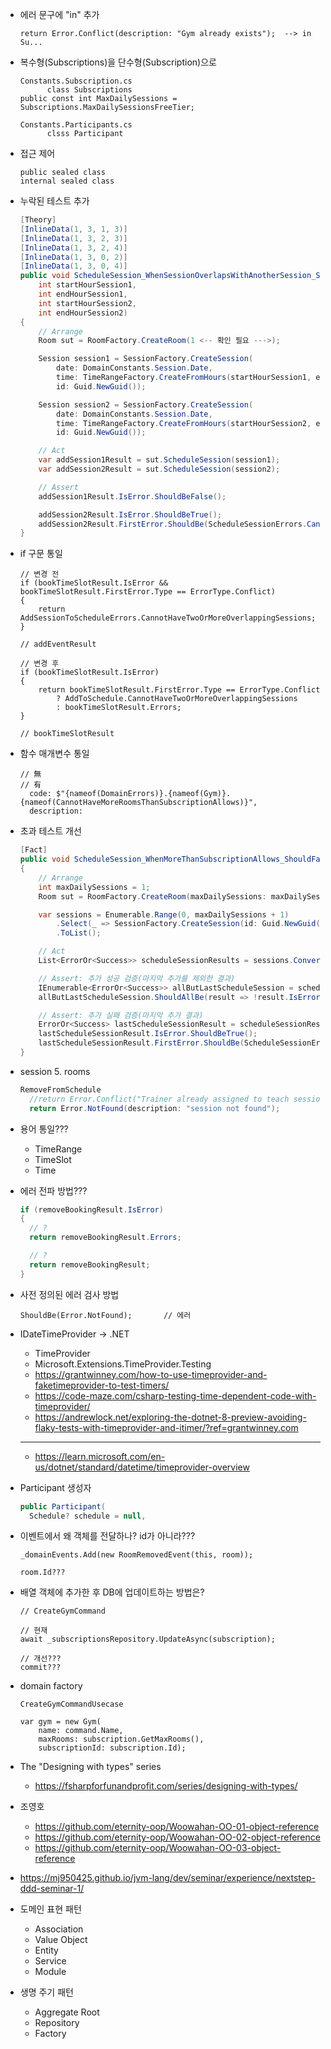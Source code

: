 - 에러 문구에 "in" 추가
  ```
  return Error.Conflict(description: "Gym already exists");  --> in Su...
  ```
- 복수형(Subscriptions)을 단수형(Subscription)으로
  ```
  Constants.Subscription.cs
        class Subscriptions
  public const int MaxDailySessions = Subscriptions.MaxDailySessionsFreeTier;

  Constants.Participants.cs
        clsss Participant
  ```
- 접근 제어
  ```
  public sealed class
  internal sealed class
  ```
- 누락된 테스트 추가
  ```cs
  [Theory]
  [InlineData(1, 3, 1, 3)]
  [InlineData(1, 3, 2, 3)]
  [InlineData(1, 3, 2, 4)]
  [InlineData(1, 3, 0, 2)]
  [InlineData(1, 3, 0, 4)]
  public void ScheduleSession_WhenSessionOverlapsWithAnotherSession_ShouldFail(
      int startHourSession1,
      int endHourSession1,
      int startHourSession2,
      int endHourSession2)
  {
      // Arrange
      Room sut = RoomFactory.CreateRoom(1 <-- 확인 필요 --->);

      Session session1 = SessionFactory.CreateSession(
          date: DomainConstants.Session.Date,
          time: TimeRangeFactory.CreateFromHours(startHourSession1, endHourSession1),
          id: Guid.NewGuid());

      Session session2 = SessionFactory.CreateSession(
          date: DomainConstants.Session.Date,
          time: TimeRangeFactory.CreateFromHours(startHourSession2, endHourSession2),
          id: Guid.NewGuid());

      // Act
      var addSession1Result = sut.ScheduleSession(session1);
      var addSession2Result = sut.ScheduleSession(session2);

      // Assert
      addSession1Result.IsError.ShouldBeFalse();

      addSession2Result.IsError.ShouldBeTrue();
      addSession2Result.FirstError.ShouldBe(ScheduleSessionErrors.CannotHaveTwoOrMoreOverlappingSessions);
  }
  ```
- if 구문 통일
  ```
  // 변경 전
  if (bookTimeSlotResult.IsError && bookTimeSlotResult.FirstError.Type == ErrorType.Conflict)
  {
      return AddSessionToScheduleErrors.CannotHaveTwoOrMoreOverlappingSessions;
  }

  // addEventResult

  // 변경 후
  if (bookTimeSlotResult.IsError)
  {
      return bookTimeSlotResult.FirstError.Type == ErrorType.Conflict
          ? AddToSchedule.CannotHaveTwoOrMoreOverlappingSessions
          : bookTimeSlotResult.Errors;
  }

  // bookTimeSlotResult
  ```
- 함수 매개변수 통일
  ```
  // 無
  // 有
    code: $"{nameof(DomainErrors)}.{nameof(Gym)}.{nameof(CannotHaveMoreRoomsThanSubscriptionAllows)}",
    description:
  ```
- 초과 테스트 개선
  ```cs
  [Fact]
  public void ScheduleSession_WhenMoreThanSubscriptionAllows_ShouldFail()
  {
      // Arrange
      int maxDailySessions = 1;
      Room sut = RoomFactory.CreateRoom(maxDailySessions: maxDailySessions);

      var sessions = Enumerable.Range(0, maxDailySessions + 1)
          .Select(_ => SessionFactory.CreateSession(id: Guid.NewGuid()))
          .ToList();

      // Act
      List<ErrorOr<Success>> scheduleSessionResults = sessions.ConvertAll(sut.ScheduleSession);

      // Assert: 추가 성공 검증(마지막 추가를 제외한 결과)
      IEnumerable<ErrorOr<Success>> allButLastScheduleSession = scheduleSessionResults.Take(..^1);
      allButLastScheduleSession.ShouldAllBe(result => !result.IsError);

      // Assert: 추가 실패 검증(마지막 추가 결과)
      ErrorOr<Success> lastScheduleSessionResult = scheduleSessionResults[scheduleSessionResults.Count - 1];
      lastScheduleSessionResult.IsError.ShouldBeTrue();
      lastScheduleSessionResult.FirstError.ShouldBe(ScheduleSessionErrors.CannotHaveMoreSessionThanSubscriptionAllows);
  }
  ```
- session 5. rooms
  ```cs
  RemoveFromSchedule
    //return Error.Conflict("Trainer already assigned to teach session");
    return Error.NotFound(description: "session not found");
  ```
- 용어 통일???
  - TimeRange
  - TimeSlot
  - Time
- 에러 전파 방법???
  ```cs
  if (removeBookingResult.IsError)
  {
    // ?
    return removeBookingResult.Errors;

    // ?
    return removeBookingResult;
  }
  ```
- 사전 정의된 에러 검사 방법
  ```
  ShouldBe(Error.NotFound);       // 에러
  ```
- IDateTimeProvider -> .NET
  - TimeProvider
  - Microsoft.Extensions.TimeProvider.Testing
  - https://grantwinney.com/how-to-use-timeprovider-and-faketimeprovider-to-test-timers/
  - https://code-maze.com/csharp-testing-time-dependent-code-with-timeprovider/
  - https://andrewlock.net/exploring-the-dotnet-8-preview-avoiding-flaky-tests-with-timeprovider-and-itimer/?ref=grantwinney.com
  ---
  - https://learn.microsoft.com/en-us/dotnet/standard/datetime/timeprovider-overview

- Participant 생성자
  ```cs
  public Participant(
    Schedule? schedule = null,
  ```
- 이벤트에서 왜 객체를 전달하나? id가 아니라???
  ```
  _domainEvents.Add(new RoomRemovedEvent(this, room));

  room.Id???
  ```
- 배열 객체에 추가한 후 DB에 업데이트하는 방법은?
  ```
  // CreateGymCommand

  // 현재
  await _subscriptionsRepository.UpdateAsync(subscription);

  // 개선???
  commit???
  ```
- domain factory
  ```
  CreateGymCommandUsecase

  var gym = new Gym(
      name: command.Name,
      maxRooms: subscription.GetMaxRooms(),
      subscriptionId: subscription.Id);
  ```














- The "Designing with types" series
  - https://fsharpforfunandprofit.com/series/designing-with-types/
- 조영호
  - https://github.com/eternity-oop/Woowahan-OO-01-object-reference
  - https://github.com/eternity-oop/Woowahan-OO-02-object-reference
  - https://github.com/eternity-oop/Woowahan-OO-03-object-reference
- https://mj950425.github.io/jvm-lang/dev/seminar/experience/nextstep-ddd-seminar-1/
- 도메인 표현 패턴
  - Association
  - Value Object
  - Entity
  - Service
  - Module
- 생명 주기 패턴
  - Aggregate Root
  - Repository
  - Factory